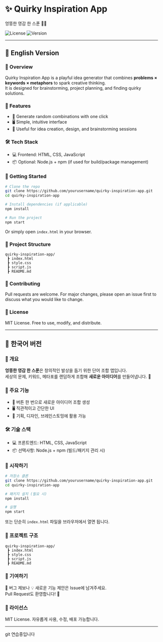 # ✨ Quirky Inspiration App  
엉뚱한 영감 한 스푼 🎨💡

![License](https://img.shields.io/badge/license-MIT-green) 
![Version](https://img.shields.io/badge/version-1.0.0-blue)

---

## 📖 English Version

### 🌟 Overview  
Quirky Inspiration App is a playful idea generator that combines **problems × keywords × metaphors** to spark creative thinking.  
It is designed for brainstorming, project planning, and finding quirky solutions.

### 🚀 Features  
- 🎲 Generate random combinations with one click  
- 🖥️ Simple, intuitive interface  
- 🧠 Useful for idea creation, design, and brainstorming sessions  

### 🛠 Tech Stack  
- 💻 Frontend: HTML, CSS, JavaScript  
- 📦 Optional: Node.js + npm (if used for build/package management)  

### 🔧 Getting Started  
```bash
# Clone the repo
git clone https://github.com/yourusername/quirky-inspiration-app.git
cd quirky-inspiration-app

# Install dependencies (if applicable)
npm install

# Run the project
npm start
```
Or simply open `index.html` in your browser.

### 📂 Project Structure  
```
quirky-inspiration-app/
 ┣ index.html
 ┣ style.css
 ┣ script.js
 ┣ README.md
```

### 🤝 Contributing  
Pull requests are welcome. For major changes, please open an issue first to discuss what you would like to change.

### 📜 License  
MIT License. Free to use, modify, and distribute.

---

## 📖 한국어 버전

### 🌟 개요  
**엉뚱한 영감 한 스푼**은 창의적인 발상을 돕기 위한 단어 조합 앱입니다.  
세상의 문제, 키워드, 메타포를 랜덤하게 조합해 **새로운 아이디어**를 만들어냅니다. 🎯

### 🚀 주요 기능  
- 🎲 버튼 한 번으로 새로운 아이디어 조합 생성  
- 🖥️ 직관적이고 간단한 UI  
- 🧠 기획, 디자인, 브레인스토밍에 활용 가능  

### 🛠 기술 스택  
- 💻 프론트엔드: HTML, CSS, JavaScript  
- 📦 선택사항: Node.js + npm (빌드/패키지 관리 시)  

### 🔧 시작하기  
```bash
# 저장소 클론
git clone https://github.com/yourusername/quirky-inspiration-app.git
cd quirky-inspiration-app

# 패키지 설치 (필요 시)
npm install

# 실행
npm start
```
또는 단순히 `index.html` 파일을 브라우저에서 열면 됩니다.

### 📂 프로젝트 구조  
```
quirky-inspiration-app/
 ┣ index.html
 ┣ style.css
 ┣ script.js
 ┣ README.md
```

### 🤝 기여하기  
🐞 버그 제보나 💡 새로운 기능 제안은 Issue에 남겨주세요.  
Pull Request도 환영합니다! 🙌

### 📜 라이선스  
MIT License. 자유롭게 사용, 수정, 배포 가능합니다.

---
git 연습중입니다
